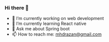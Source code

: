 ### Hi there 👋

- 🔭 I’m currently working on web development
- 🌱 I’m currently learning React native
- 💬 Ask me about Spring boot
- 📫 How to reach me: mhdrazan@gmail.com
